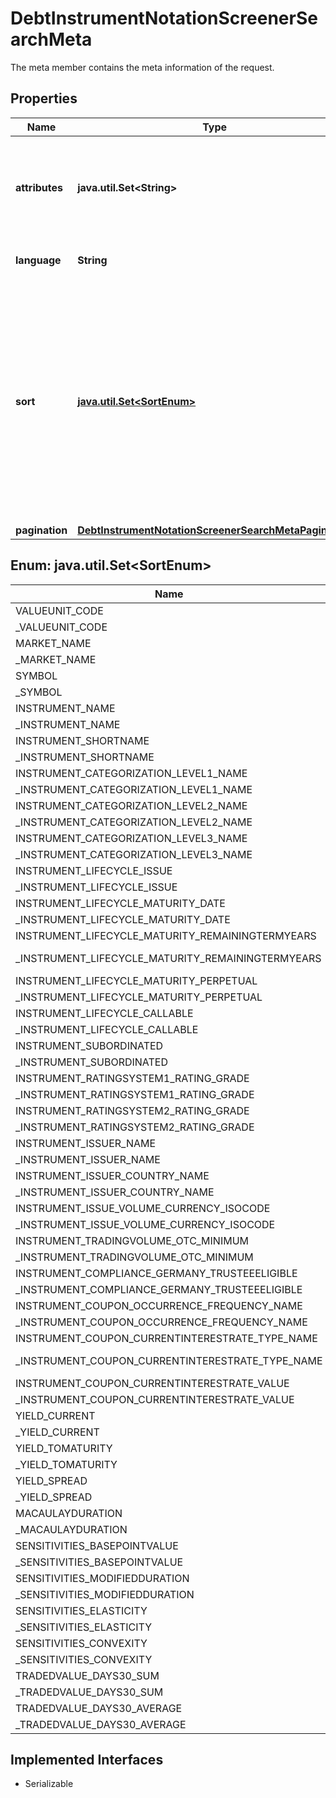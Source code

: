 

# DebtInstrumentNotationScreenerSearchMeta

The meta member contains the meta information of the request.

## Properties

Name | Type | Description | Notes
------------ | ------------- | ------------- | -------------
**attributes** | **java.util.Set&lt;String&gt;** | Limit the attributes returned in the response to the specified set. |  [optional]
**language** | **String** | ISO 639-1 code of the language. |  [optional]
**sort** | [**java.util.Set&lt;SortEnum&gt;**](#java.util.Set&lt;SortEnum&gt;) | Sortable attributes. The sort order is ascending unless it is prefixed with a minus sign, in which case it is descending. A list of at most 10 (possibly prefixed) attribute name(s) is allowed. |  [optional]
**pagination** | [**DebtInstrumentNotationScreenerSearchMetaPagination**](DebtInstrumentNotationScreenerSearchMetaPagination.md) |  |  [optional]



## Enum: java.util.Set&lt;SortEnum&gt;

Name | Value
---- | -----
VALUEUNIT_CODE | &quot;valueUnit.code&quot;
_VALUEUNIT_CODE | &quot;-valueUnit.code&quot;
MARKET_NAME | &quot;market.name&quot;
_MARKET_NAME | &quot;-market.name&quot;
SYMBOL | &quot;symbol&quot;
_SYMBOL | &quot;-symbol&quot;
INSTRUMENT_NAME | &quot;instrument.name&quot;
_INSTRUMENT_NAME | &quot;-instrument.name&quot;
INSTRUMENT_SHORTNAME | &quot;instrument.shortName&quot;
_INSTRUMENT_SHORTNAME | &quot;-instrument.shortName&quot;
INSTRUMENT_CATEGORIZATION_LEVEL1_NAME | &quot;instrument.categorization.level1.name&quot;
_INSTRUMENT_CATEGORIZATION_LEVEL1_NAME | &quot;-instrument.categorization.level1.name&quot;
INSTRUMENT_CATEGORIZATION_LEVEL2_NAME | &quot;instrument.categorization.level2.name&quot;
_INSTRUMENT_CATEGORIZATION_LEVEL2_NAME | &quot;-instrument.categorization.level2.name&quot;
INSTRUMENT_CATEGORIZATION_LEVEL3_NAME | &quot;instrument.categorization.level3.name&quot;
_INSTRUMENT_CATEGORIZATION_LEVEL3_NAME | &quot;-instrument.categorization.level3.name&quot;
INSTRUMENT_LIFECYCLE_ISSUE | &quot;instrument.lifeCycle.issue&quot;
_INSTRUMENT_LIFECYCLE_ISSUE | &quot;-instrument.lifeCycle.issue&quot;
INSTRUMENT_LIFECYCLE_MATURITY_DATE | &quot;instrument.lifeCycle.maturity.date&quot;
_INSTRUMENT_LIFECYCLE_MATURITY_DATE | &quot;-instrument.lifeCycle.maturity.date&quot;
INSTRUMENT_LIFECYCLE_MATURITY_REMAININGTERMYEARS | &quot;instrument.lifeCycle.maturity.remainingTermYears&quot;
_INSTRUMENT_LIFECYCLE_MATURITY_REMAININGTERMYEARS | &quot;-instrument.lifeCycle.maturity.remainingTermYears&quot;
INSTRUMENT_LIFECYCLE_MATURITY_PERPETUAL | &quot;instrument.lifeCycle.maturity.perpetual&quot;
_INSTRUMENT_LIFECYCLE_MATURITY_PERPETUAL | &quot;-instrument.lifeCycle.maturity.perpetual&quot;
INSTRUMENT_LIFECYCLE_CALLABLE | &quot;instrument.lifeCycle.callable&quot;
_INSTRUMENT_LIFECYCLE_CALLABLE | &quot;-instrument.lifeCycle.callable&quot;
INSTRUMENT_SUBORDINATED | &quot;instrument.subordinated&quot;
_INSTRUMENT_SUBORDINATED | &quot;-instrument.subordinated&quot;
INSTRUMENT_RATINGSYSTEM1_RATING_GRADE | &quot;instrument.ratingSystem1.rating.grade&quot;
_INSTRUMENT_RATINGSYSTEM1_RATING_GRADE | &quot;-instrument.ratingSystem1.rating.grade&quot;
INSTRUMENT_RATINGSYSTEM2_RATING_GRADE | &quot;instrument.ratingSystem2.rating.grade&quot;
_INSTRUMENT_RATINGSYSTEM2_RATING_GRADE | &quot;-instrument.ratingSystem2.rating.grade&quot;
INSTRUMENT_ISSUER_NAME | &quot;instrument.issuer.name&quot;
_INSTRUMENT_ISSUER_NAME | &quot;-instrument.issuer.name&quot;
INSTRUMENT_ISSUER_COUNTRY_NAME | &quot;instrument.issuer.country.name&quot;
_INSTRUMENT_ISSUER_COUNTRY_NAME | &quot;-instrument.issuer.country.name&quot;
INSTRUMENT_ISSUE_VOLUME_CURRENCY_ISOCODE | &quot;instrument.issue.volume.currency.isoCode&quot;
_INSTRUMENT_ISSUE_VOLUME_CURRENCY_ISOCODE | &quot;-instrument.issue.volume.currency.isoCode&quot;
INSTRUMENT_TRADINGVOLUME_OTC_MINIMUM | &quot;instrument.tradingVolume.otc.minimum&quot;
_INSTRUMENT_TRADINGVOLUME_OTC_MINIMUM | &quot;-instrument.tradingVolume.otc.minimum&quot;
INSTRUMENT_COMPLIANCE_GERMANY_TRUSTEEELIGIBLE | &quot;instrument.compliance.germany.trusteeEligible&quot;
_INSTRUMENT_COMPLIANCE_GERMANY_TRUSTEEELIGIBLE | &quot;-instrument.compliance.germany.trusteeEligible&quot;
INSTRUMENT_COUPON_OCCURRENCE_FREQUENCY_NAME | &quot;instrument.coupon.occurrence.frequency.name&quot;
_INSTRUMENT_COUPON_OCCURRENCE_FREQUENCY_NAME | &quot;-instrument.coupon.occurrence.frequency.name&quot;
INSTRUMENT_COUPON_CURRENTINTERESTRATE_TYPE_NAME | &quot;instrument.coupon.currentInterestRate.type.name&quot;
_INSTRUMENT_COUPON_CURRENTINTERESTRATE_TYPE_NAME | &quot;-instrument.coupon.currentInterestRate.type.name&quot;
INSTRUMENT_COUPON_CURRENTINTERESTRATE_VALUE | &quot;instrument.coupon.currentInterestRate.value&quot;
_INSTRUMENT_COUPON_CURRENTINTERESTRATE_VALUE | &quot;-instrument.coupon.currentInterestRate.value&quot;
YIELD_CURRENT | &quot;yield.current&quot;
_YIELD_CURRENT | &quot;-yield.current&quot;
YIELD_TOMATURITY | &quot;yield.toMaturity&quot;
_YIELD_TOMATURITY | &quot;-yield.toMaturity&quot;
YIELD_SPREAD | &quot;yield.spread&quot;
_YIELD_SPREAD | &quot;-yield.spread&quot;
MACAULAYDURATION | &quot;macaulayDuration&quot;
_MACAULAYDURATION | &quot;-macaulayDuration&quot;
SENSITIVITIES_BASEPOINTVALUE | &quot;sensitivities.basePointValue&quot;
_SENSITIVITIES_BASEPOINTVALUE | &quot;-sensitivities.basePointValue&quot;
SENSITIVITIES_MODIFIEDDURATION | &quot;sensitivities.modifiedDuration&quot;
_SENSITIVITIES_MODIFIEDDURATION | &quot;-sensitivities.modifiedDuration&quot;
SENSITIVITIES_ELASTICITY | &quot;sensitivities.elasticity&quot;
_SENSITIVITIES_ELASTICITY | &quot;-sensitivities.elasticity&quot;
SENSITIVITIES_CONVEXITY | &quot;sensitivities.convexity&quot;
_SENSITIVITIES_CONVEXITY | &quot;-sensitivities.convexity&quot;
TRADEDVALUE_DAYS30_SUM | &quot;tradedValue.days30.sum&quot;
_TRADEDVALUE_DAYS30_SUM | &quot;-tradedValue.days30.sum&quot;
TRADEDVALUE_DAYS30_AVERAGE | &quot;tradedValue.days30.average&quot;
_TRADEDVALUE_DAYS30_AVERAGE | &quot;-tradedValue.days30.average&quot;


## Implemented Interfaces

* Serializable


